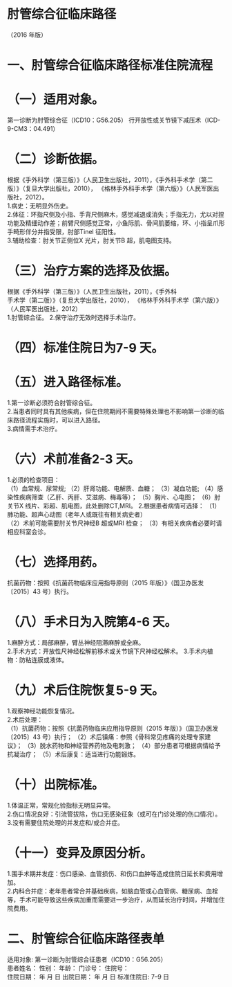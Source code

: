 # 肘管综合征临床路径  
（2016 年版）  
# 一、肘管综合征临床路径标准住院流程  
# （一）适用对象。  
第一诊断为肘管综合征（ICD10：G56.205） 行开放性或关节镜下减压术（ICD-9-CM3：04.491）  
# （二）诊断依据。  
根据《手外科学（第三版）》（人民卫生出版社，2011），《手外科手术学（第二版）》（复旦大学出版社，2010）， 《格林手外科手术学（第六版）》（人民军医出版社，2012）。  
1.病史：无明显外伤史。  
2.体征：环指尺侧及小指、手背尺侧麻木，感觉减退或消失；手指无力，尤以对捏功能及精细动作差；前臂尺侧感觉正常，小鱼际肌、骨间肌萎缩，环、小指呈爪形手畸形伴分并指受限，肘部Tinel 征阳性。  
3.辅助检查：肘关节正侧位X 光片，肘关节B 超，肌电图支持。  
# （三）治疗方案的选择及依据。  
根据《手外科学（第三版）》（人民卫生出版社，2011），《手外科  
手术学（第二版）》（复旦大学出版社，2010）， 《格林手外科手术学（第六版）》（人民军医出版社，2012）  
1.肘管综合征。 2.保守治疗无效时选择手术治疗。  
# （四）标准住院日为7-9 天。  
# （五）进入路径标准。  
1.第一诊断必须符合肘管综合征。  
2.当患者同时具有其他疾病，但在住院期间不需要特殊处理也不影响第一诊断的临床路径流程实施时，可以进入路径。  
3.病情需手术治疗。  
# （六）术前准备2-3 天。  
1.必须的检查项目：  
（1）血常规、尿常规; （2）肝肾功能、电解质、血糖； （3）凝血功能; （4）感染性疾病筛查（乙肝、丙肝、艾滋病、梅毒等）； （5）胸片、心电图； （6）肘关节X 线片、彩超、肌电图，此处删除CT,MRI。 2.根据患者病情可选择： （1）肺功能、超声心动图（老年人或既往有相关病史者）  
（2）术前可能需要肘关节尺神经B 超或MRI 检查； （3）有相关疾病者必要时请相应科室会诊。  
# （七）选择用药。  
抗菌药物：按照《抗菌药物临床应用指导原则（2015 年版）》（国卫办医发〔2015〕43 号）执行。  
# （八）手术日为入院第4-6 天。  
1.麻醉方式：局部麻醉，臂丛神经阻滞麻醉或全麻。  
2.手术方式：开放性尺神经松解前移术或关节镜下尺神经松解术。 3.手术内植物：防粘连膜或液体。  
# （九）术后住院恢复5-9 天。  
1.观察神经功能恢复情况。  
2.术后处理：  
（1）抗菌药物：按照《抗菌药物临床应用指导原则（2015 年版）》（国卫办医发〔2015〕43 号）执行； （2）术后镇痛：参照《骨科常见疼痛的处理专家建议》； （3）脱水药物和神经营养药物及电刺激； （4）部分患者可根据病情给予抗凝治疗； （5）术后康复：适当进行功能锻炼。  
# （十）出院标准。  
1.体温正常，常规化验指标无明显异常。  
2.伤口情况良好：引流管拔除，伤口无感染征象（或可在门诊处理的伤口情况）。  
3.没有需要住院处理的并发症和/或合并症。  
# （十一）变异及原因分析。  
1.围手术期并发症：伤口感染、血管损伤、和伤口血肿等造成住院日延长和费用增加。  
2.内科合并症：老年患者常合并基础疾病，如脑血管或心血管病、糖尿病、血栓等，手术可能导致这些疾病加重而需要进一步治疗，从而延长治疗时间，并增加住院费用。  
# 二、肘管综合征临床路径表单  
适用对象: 第一诊断为肘管综合征患者（ICD10：G56.205）  
患者姓名：         性别：      年龄：        门诊号：         住院号：  
住院日期：    年   月   日     出院日期：    年   月   日    标准住院日: 7–9 日  
